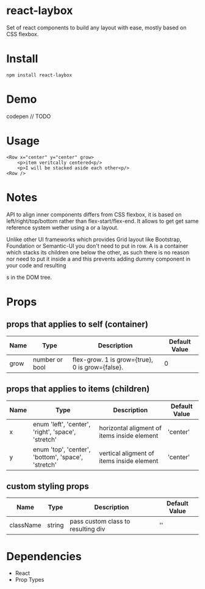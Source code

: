 # react-laybox

Set of react components to build any layout with ease, mostly based on CSS flexbox.

# Install

`npm install react-laybox`

# Demo

codepen // TODO

# Usage

```
<Row x="center" y="center" grow>
	<p>item veritcally centered<p/>
	<p>I will be stacked aside each other<p/>
<Row />
```
# Notes

API to align inner components differs from CSS flexbox, it is based on left/right/top/bottom rather than flex-start/flex-end. It allows to get get same reference system wether using a <Column /> or a <Row /> layout.

Unlike other UI frameworks which provides Grid layout like Bootstrap, Foundation or Semantic-UI you don't need to put <Columns /> in row. A <Column /> is a container which stacks its children one below the other, as such there is no reason nor need to put it inside a <Row /> and this prevents adding dummy component in your code and resulting <div>s in the DOM tree.

# Props

## props that applies to self (container)

| Name | Type | Description | Default Value |
| -------------  | ---- | ----------- | ------- |
| grow  | number or bool | flex-grow. 1 is grow={true}, 0 is grow={false}. | 0 |

## props that applies to items (children)

| Name | Type | Description | Default Value |
| -------------  | ---- | ----------- | ------- |
| x  | enum 'left', 'center', 'right', 'space', 'stretch' | horizontal aligment of items inside element | 'center' |
| y | enum 'top', 'center', 'bottom', 'space', 'stretch' | vertical aligment of items inside element | 'center' |

## custom styling props

| Name | Type | Description | Default Value |
| -------------  | ---- | ----------- | ------- |
| className | string | pass custom class to resulting div | '' |

# Dependencies

- React
- Prop Types
